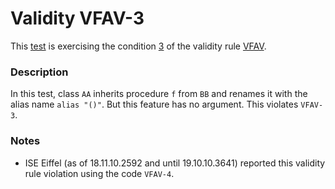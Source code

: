 # Validity VFAV-3

This [test](.) is exercising the condition [3](../Readme.md) of the validity rule [VFAV](../../vfav/Readme.md).

### Description

In this test, class `AA` inherits procedure `f` from `BB` and renames it with the alias name `alias "()"`. But this feature has no argument. This violates `VFAV-3`.

### Notes

* ISE Eiffel (as of 18.11.10.2592 and until 19.10.10.3641) reported this validity rule violation using the code `VFAV-4`.
